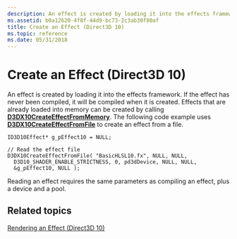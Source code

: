 ```yaml
---
description: An effect is created by loading it into the effects framework.
ms.assetid: b0a12620-4f8f-44d9-bc73-2c3ab30f80af
title: Create an Effect (Direct3D 10)
ms.topic: reference
ms.date: 05/31/2018
---
```


# Create an Effect (Direct3D 10)

An effect is created by loading it into the effects framework. If the effect has never been compiled, it will be compiled when it is created. Effects that are already loaded into memory can be created by calling [**D3DX10CreateEffectFromMemory**](d3dx10createeffectfrommemory.md). The following code example uses [**D3DX10CreateEffectFromFile**](d3dx10createeffectfromfile.md) to create an effect from a file.


```
ID3D10Effect* g_pEffect10 = NULL; 

// Read the effect file 
D3DX10CreateEffectFromFile( "BasicHLSL10.fx", NULL, NULL,
  D3D10_SHADER_ENABLE_STRICTNESS, 0, pd3dDevice, NULL, NULL, 
  &g_pEffect10, NULL );
```



Reading an effect requires the same parameters as compiling an effect, plus a device and a pool.

## Related topics

<dl> <dt>

[Rendering an Effect (Direct3D 10)](d3d10-graphics-programming-guide-effects-render.md)
</dt> </dl>

 

 



